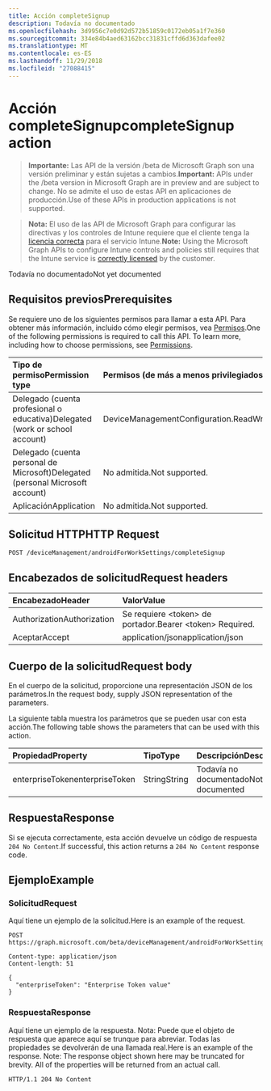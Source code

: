 ```yaml
---
title: Acción completeSignup
description: Todavía no documentado
ms.openlocfilehash: 3d9956c7e0d92d572b51859c0172eb05a1f7e360
ms.sourcegitcommit: 334e84b4aed63162bcc31831cffd6d363dafee02
ms.translationtype: MT
ms.contentlocale: es-ES
ms.lasthandoff: 11/29/2018
ms.locfileid: "27088415"
---
```

# <a name="completesignup-action"></a><span data-ttu-id="b3956-103">Acción completeSignup</span><span class="sxs-lookup"><span data-stu-id="b3956-103">completeSignup action</span></span>

> <span data-ttu-id="b3956-104">**Importante:** Las API de la versión /beta de Microsoft Graph son una versión preliminar y están sujetas a cambios.</span><span class="sxs-lookup"><span data-stu-id="b3956-104">**Important:** APIs under the /beta version in Microsoft Graph are in preview and are subject to change.</span></span> <span data-ttu-id="b3956-105">No se admite el uso de estas API en aplicaciones de producción.</span><span class="sxs-lookup"><span data-stu-id="b3956-105">Use of these APIs in production applications is not supported.</span></span>

> <span data-ttu-id="b3956-106">**Nota:** El uso de las API de Microsoft Graph para configurar las directivas y los controles de Intune requiere que el cliente tenga la [licencia correcta](https://go.microsoft.com/fwlink/?linkid=839381) para el servicio Intune.</span><span class="sxs-lookup"><span data-stu-id="b3956-106">**Note:** Using the Microsoft Graph APIs to configure Intune controls and policies still requires that the Intune service is [correctly licensed](https://go.microsoft.com/fwlink/?linkid=839381) by the customer.</span></span>

<span data-ttu-id="b3956-107">Todavía no documentado</span><span class="sxs-lookup"><span data-stu-id="b3956-107">Not yet documented</span></span>
## <a name="prerequisites"></a><span data-ttu-id="b3956-108">Requisitos previos</span><span class="sxs-lookup"><span data-stu-id="b3956-108">Prerequisites</span></span>
<span data-ttu-id="b3956-p102">Se requiere uno de los siguientes permisos para llamar a esta API. Para obtener más información, incluido cómo elegir permisos, vea [Permisos](/graph/permissions-reference).</span><span class="sxs-lookup"><span data-stu-id="b3956-p102">One of the following permissions is required to call this API. To learn more, including how to choose permissions, see [Permissions](/graph/permissions-reference).</span></span>

|<span data-ttu-id="b3956-111">Tipo de permiso</span><span class="sxs-lookup"><span data-stu-id="b3956-111">Permission type</span></span>|<span data-ttu-id="b3956-112">Permisos (de más a menos privilegiados)</span><span class="sxs-lookup"><span data-stu-id="b3956-112">Permissions (from most to least privileged)</span></span>|
|:---|:---|
|<span data-ttu-id="b3956-113">Delegado (cuenta profesional o educativa)</span><span class="sxs-lookup"><span data-stu-id="b3956-113">Delegated (work or school account)</span></span>|<span data-ttu-id="b3956-114">DeviceManagementConfiguration.ReadWrite.All</span><span class="sxs-lookup"><span data-stu-id="b3956-114">DeviceManagementConfiguration.ReadWrite.All</span></span>|
|<span data-ttu-id="b3956-115">Delegado (cuenta personal de Microsoft)</span><span class="sxs-lookup"><span data-stu-id="b3956-115">Delegated (personal Microsoft account)</span></span>|<span data-ttu-id="b3956-116">No admitida.</span><span class="sxs-lookup"><span data-stu-id="b3956-116">Not supported.</span></span>|
|<span data-ttu-id="b3956-117">Aplicación</span><span class="sxs-lookup"><span data-stu-id="b3956-117">Application</span></span>|<span data-ttu-id="b3956-118">No admitida.</span><span class="sxs-lookup"><span data-stu-id="b3956-118">Not supported.</span></span>|

## <a name="http-request"></a><span data-ttu-id="b3956-119">Solicitud HTTP</span><span class="sxs-lookup"><span data-stu-id="b3956-119">HTTP Request</span></span>
<!-- {
  "blockType": "ignored"
}
-->
``` http
POST /deviceManagement/androidForWorkSettings/completeSignup
```

## <a name="request-headers"></a><span data-ttu-id="b3956-120">Encabezados de solicitud</span><span class="sxs-lookup"><span data-stu-id="b3956-120">Request headers</span></span>
|<span data-ttu-id="b3956-121">Encabezado</span><span class="sxs-lookup"><span data-stu-id="b3956-121">Header</span></span>|<span data-ttu-id="b3956-122">Valor</span><span class="sxs-lookup"><span data-stu-id="b3956-122">Value</span></span>|
|:---|:---|
|<span data-ttu-id="b3956-123">Authorization</span><span class="sxs-lookup"><span data-stu-id="b3956-123">Authorization</span></span>|<span data-ttu-id="b3956-124">Se requiere &lt;token&gt; de portador.</span><span class="sxs-lookup"><span data-stu-id="b3956-124">Bearer &lt;token&gt; Required.</span></span>|
|<span data-ttu-id="b3956-125">Aceptar</span><span class="sxs-lookup"><span data-stu-id="b3956-125">Accept</span></span>|<span data-ttu-id="b3956-126">application/json</span><span class="sxs-lookup"><span data-stu-id="b3956-126">application/json</span></span>|

## <a name="request-body"></a><span data-ttu-id="b3956-127">Cuerpo de la solicitud</span><span class="sxs-lookup"><span data-stu-id="b3956-127">Request body</span></span>
<span data-ttu-id="b3956-128">En el cuerpo de la solicitud, proporcione una representación JSON de los parámetros.</span><span class="sxs-lookup"><span data-stu-id="b3956-128">In the request body, supply JSON representation of the parameters.</span></span>

<span data-ttu-id="b3956-129">La siguiente tabla muestra los parámetros que se pueden usar con esta acción.</span><span class="sxs-lookup"><span data-stu-id="b3956-129">The following table shows the parameters that can be used with this action.</span></span>

|<span data-ttu-id="b3956-130">Propiedad</span><span class="sxs-lookup"><span data-stu-id="b3956-130">Property</span></span>|<span data-ttu-id="b3956-131">Tipo</span><span class="sxs-lookup"><span data-stu-id="b3956-131">Type</span></span>|<span data-ttu-id="b3956-132">Descripción</span><span class="sxs-lookup"><span data-stu-id="b3956-132">Description</span></span>|
|:---|:---|:---|
|<span data-ttu-id="b3956-133">enterpriseToken</span><span class="sxs-lookup"><span data-stu-id="b3956-133">enterpriseToken</span></span>|<span data-ttu-id="b3956-134">String</span><span class="sxs-lookup"><span data-stu-id="b3956-134">String</span></span>|<span data-ttu-id="b3956-135">Todavía no documentado</span><span class="sxs-lookup"><span data-stu-id="b3956-135">Not yet documented</span></span>|



## <a name="response"></a><span data-ttu-id="b3956-136">Respuesta</span><span class="sxs-lookup"><span data-stu-id="b3956-136">Response</span></span>
<span data-ttu-id="b3956-137">Si se ejecuta correctamente, esta acción devuelve un código de respuesta `204 No Content`.</span><span class="sxs-lookup"><span data-stu-id="b3956-137">If successful, this action returns a `204 No Content` response code.</span></span>

## <a name="example"></a><span data-ttu-id="b3956-138">Ejemplo</span><span class="sxs-lookup"><span data-stu-id="b3956-138">Example</span></span>
### <a name="request"></a><span data-ttu-id="b3956-139">Solicitud</span><span class="sxs-lookup"><span data-stu-id="b3956-139">Request</span></span>
<span data-ttu-id="b3956-140">Aquí tiene un ejemplo de la solicitud.</span><span class="sxs-lookup"><span data-stu-id="b3956-140">Here is an example of the request.</span></span>
``` http
POST https://graph.microsoft.com/beta/deviceManagement/androidForWorkSettings/completeSignup

Content-type: application/json
Content-length: 51

{
  "enterpriseToken": "Enterprise Token value"
}
```

### <a name="response"></a><span data-ttu-id="b3956-141">Respuesta</span><span class="sxs-lookup"><span data-stu-id="b3956-141">Response</span></span>
<span data-ttu-id="b3956-p103">Aquí tiene un ejemplo de la respuesta. Nota: Puede que el objeto de respuesta que aparece aquí se trunque para abreviar. Todas las propiedades se devolverán de una llamada real.</span><span class="sxs-lookup"><span data-stu-id="b3956-p103">Here is an example of the response. Note: The response object shown here may be truncated for brevity. All of the properties will be returned from an actual call.</span></span>
``` http
HTTP/1.1 204 No Content
```





